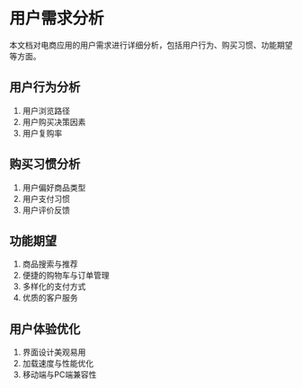 # 用户需求分析

本文档对电商应用的用户需求进行详细分析，包括用户行为、购买习惯、功能期望等方面。

## 用户行为分析

1. 用户浏览路径
2. 用户购买决策因素
3. 用户复购率

## 购买习惯分析

1. 用户偏好商品类型
2. 用户支付习惯
3. 用户评价反馈

## 功能期望

1. 商品搜索与推荐
2. 便捷的购物车与订单管理
3. 多样化的支付方式
4. 优质的客户服务

## 用户体验优化

1. 界面设计美观易用
2. 加载速度与性能优化
3. 移动端与PC端兼容性